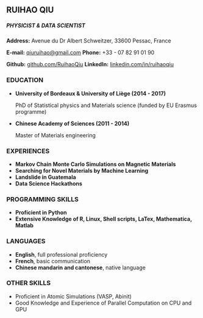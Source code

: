 ## RUIHAO QIU

##### PHYSICIST & DATA SCIENTIST

**Address:** Avenue du Dr Albert Schweitzer, 33600 Pessac, France

**E-mail:** qiuruihao@gmail.com    **Phone:** +33 - 07 82 91 01 90

**Github:** [github.com/RuihaoQiu](github.com/RuihaoQiu)  **LinkedIn:** [linkedin.com/in/ruihaoqiu](linkedin.com/in/ruihaoqiu)

### EDUCATION

- **University of Bordeaux & University of Liège (2014 - 2017)**

  PhD of Statistical physics and Materials science (funded by EU Erasmus programme)

- **Chinese Academy of Sciences (2011 - 2014)**

  Master of Materials engineering

### EXPERIENCES

- **Markov Chain Monte Carlo Simulations on Magnetic Materials**
- **Searching for Novel Materials by Machine Learning**
- **Landslide in Guatemala**
- **Data Science Hackathons**

### PROGRAMMING SKILLS

- **Proficient in Python**
- **Extensive Knowledge of R, Linux, Shell scripts, LaTex, Mathematica, Matlab**

### LANGUAGES

- **English**, full professional proficiency
- **French**, basic communication
- **Chinese mandarin and cantonese**, native language

### OTHER SKILLS

- Proficient in Atomic Simulations (VASP, Abinit)
- Good Knowledge and Experience of Parallel Computation on CPU and GPU
